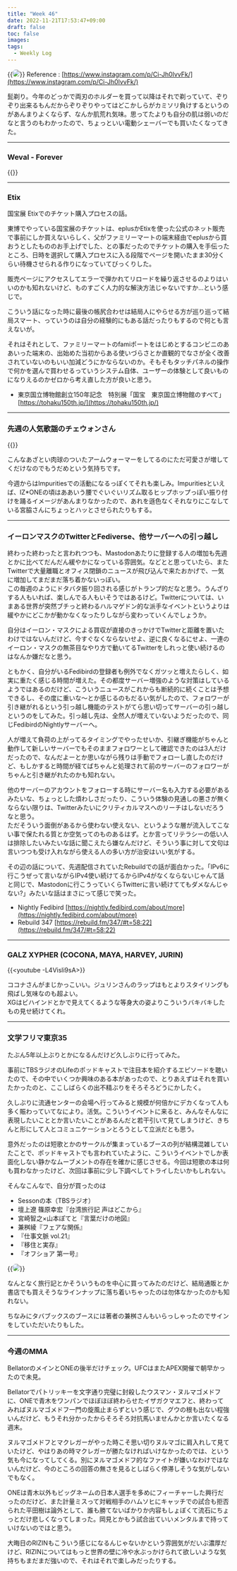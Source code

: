 ```yaml
---
title: "Week 46"
date: 2022-11-21T17:53:47+09:00
draft: false
toc: false
images:
tags:
  - Weekly Log
---
```


{{<image src="/images/images/221115_color2.webp" position="center" style="border-radius: 6px;">}}
Reference : [https://www.instagram.com/p/Ci-Jh0lvvFk/](https://www.instagram.com/p/Ci-Jh0lvvFk/)

髭剃り。今年のどっかで両刃のホルダーを買って以降はそれで剃っていて、ぞりぞり出来るもんだからぞりぞりやってはどこかしらがカミソリ負けするというのがあんまりよくならず、なんか肌荒れ気味。思ってたよりも自分の肌は弱いのだなと言うのもわかったので、ちょっといい電動シェーバーでも買いたくなってきた。

<!--more-->

---

### Weval - Forever

{{<youtube QHnKSLmuK_s>}}

---

### Etix

国宝展 Etixでのチケット購入プロセスの話。

東博でやっている国宝展のチケットは、eplusかEtixを使った公式のネット販売で事前にしか買えないらしく、父がファミリーマートの端末経由でeplusから買おうとしたもののお手上げでした、との事だったのでチケットの購入を手伝ったところ、日時を選択して購入プロセスに入る段階でページを開いたまま30分くらい待機させられる作りになっていてびっくりした。

販売ページにアクセスしてエラーで弾かれてリロードを繰り返させるのよりはいいのかも知れないけど、ものすごく人力的な解決方法じゃないですか…という感じで。

こういう話になった時に最後の帳尻合わせは結局人にやらせる方が巡り巡って結局スマート、っていうのは自分の経験的にもある話だったりもするので何とも言えないが。

それはそれとして、ファミリーマートのfamiポートをはじめとするコンビニのああいった端末の、出始めた当初からある使いづらさとか直観的でなさが全く改善されていないのもいい加減どうにかならないのか。そもそもタッチパネルの操作で何かを選んで買わせるっていうシステム自体、ユーザーの体験として良いものになりえるのかゼロから考え直した方が良いと思う。

- 東京国立博物館創立150年記念　特別展「国宝　東京国立博物館のすべて」 [https://tohaku150th.jp/](https://tohaku150th.jp/)

---

### 先週の人気歌謡のチェウォンさん

{{<youtube FhG0tK7hQNU>}}

こんなあざとい肉球のついたアームウォーマーをしてるのにただ可愛さが増してくだけなのでもうだめという気持ちです。

今週からはImpuritiesでの活動になるっぽくてそれも楽しみ。Impuritiesといえば、IZ*ONEの頃はああいう腰でぐいぐいリズム取るヒップホップっぽい振り付けを踊るイメージがあんまりなかったので、あれを遜色なくそれなりにこなしている宮脇さんにちょっとハッとさせられたりもする。

---

### イーロンマスクのTwitterとFediverse、他サーバーへの引っ越し

終わった終わったと言われつつも、Mastodonあたりに登録する人の増加も先週とかに比べてだんだん緩やかになっている雰囲気。などとと思っていたら、またTwitterで大量離職とオフィス閉鎖のニュースが飛び込んで来たおかげで、一気に増加してまだまだ落ち着かないっぽい。  
この毎週のようにドタバタ振り回される感じがトランプ的だなと思う。うんざりする人もいれば、楽しんでる人もいそうではあるけど。Twitterについては、いまある世界が突然ブチっと終わるハルマゲドン的な派手なイベントというよりは緩やかにどこかが動かなくなったりしながら変わっていくんでしょうか。

自分はイーロン・マスクによる買収が直接のきっかけでTwitterと距離を置いたわけではないんだけど、今すぐなくならないせよ、逆に良くなるにせよ、一連のイーロン・マスクの無茶目なやり方で動いてるTwitterをしれっと使い続けるのはなんか嫌だなと思う。

ともかく、自分がいるFedibirdの登録者も例外でなくガツッと増えたらしく、如実に重たく感じる時間が増えた。その都度サーバー増強のような対策はしているようではあるのだけど、こういうニュースがこれからも断続的に続くことは予想できるし、その度に重いな～とか感じるのもだるい気がしたので、フォロワーが引き継がれるという引っ越し機能のテストがてら思い切ってサーバーの引っ越しというのをしてみた。引っ越し先は、全然人が増えていないようだったので、同じFedibirdのNightlyサーバーへ。

人が増えて負荷の上がってるタイミングでやったせいか、引継ぎ機能がちゃんと動作して新しいサーバーでもそのままフォロワーとして確認できたのは3人だけだったので、なんだよーとか思いながら残りは手動でフォローし直したのだけど、もしかすると時間が経てばちゃんと処理されて前のサーバーのフォロワーがちゃんと引き継がれたのかも知れない。

他のサーバーのアカウントをフォローする時にサーバー名も入力する必要があるみたいな、ちょっとした煩わしさだったり、こういう体験の見通しの悪さが無くならない限りは、Twitterみたいにクリティカルマスへのリーチはしないだろうなと思う。  
ただそういう面倒があるから使わない使えない、というような層が流入してこない事で保たれる質とか空気ってのものあるはず。とか言ってリテラシーの低い人は排除したいみたいな話に聞こえたら嫌なんだけど、そういう事に対して文句は言いつつも受け入れながら使える人の多い方が治安はいい気がする。

その辺の話について、先週配信されていたRebuildでの話が面白かった。「IPv6に行こうぜって言いながらIPv4使い続けてるからIPv4がなくならないじゃんて話と同じで、Mastodonに行こうっていくらTwitterに言い続けててもダメなんじゃない?」みたいな話はまさにって感じで笑った。

- Nightly Fedibird  [https://nightly.fedibird.com/about/more](https://nightly.fedibird.com/about/more)
- Rebuild 347 [https://rebuild.fm/347/#t=58:22](https://rebuild.fm/347/#t=58:22)

---

### GALZ XYPHER (COCONA, MAYA, HARVEY, JURIN)

{{<youtube -L4Visli9sA>}}

ココナさんがまじかっこいい。ジュリンさんのラップはもとよりスタイリングも飛ばし気味なのも超よい。  
XGはビハインドとかで見えてくるような等身大の姿よりこういうバキバキしたもの見せ続けてくれ。

---

### 文学フリマ東京35

たぶん5年以上ぶりとかになるんだけど久しぶりに行ってみた。

事前にTBSラジオのLifeのポッドキャストで注目本を紹介するエピソードを聴いたので、その中でいくつか興味のある本があったので、とりあえずはそれを買いたかったのと、ここしばらくの出不精ぶりをそろそろどうにかしたく。

久しぶりに流通センターの会場へ行ってみると規模が何倍かにデカくなって人も多く賑わっていてなにより。活気。こういうイベントに来ると、みんなそんなに表現したいこととか言いたいことがあるんだと若干引いて見てしまうけど、きちんと形にして人とコミュニケーションとろうとして立派だとも思う。

意外だったのは短歌とかのサークルが集まっているブースの列が結構混雑していたことで、ポッドキャストでも言われていたように、こういうイベントでしか表面化しない静かなムーブメントの存在を確かに感じさせる。今回は短歌の本は何も買わなかったけど、次回は事前に少し下調べしてトライしたいかもしれない。

そんなこんなで、自分が買ったのは

- Sessonの本（TBSラジオ）
- 壇上遼 篠原幸宏『台湾旅行記 声はどこから』
- 宮崎智之×山本ぽてと『言葉だけの地図』
- 兼桝綾『フェアな関係』
- 『仕事文脈 vol.21』
- 『移住と実存』
- 『オフショア 第一号』

{{<image src="/images/2022/11/20221120_bunfuri.jpg" position="center" style="border-radius: 6px;">}}

なんとなく旅行記とかそういうものを中心に買ってみたのだけど、結局通販とか書店でも買えそうなラインナップに落ち着いちゃったのは勿体なかったのかも知れない。

ちなみにタバブックスのブースには著者の兼桝さんもいらっしゃったのでサインをしていただいたりもした。

---

### 今週のMMA

BellatorのメインとONEの後半だけチェック。UFCはまたAPEX開催で朝早かったので未見。

Bellatorでパトリッキーを文字通り完璧に封殺したウスマン・ヌルマゴメドフに、ONEで青木をワンパンでほぼほぼ終わらせたイザガクマエフと、終わってみればヌルマゴメドフ一門の旋風止まらずという感じで、グウの根も出ない程強いんだけど、もうそれ分かったからそろそろ対抗馬いませんかとか言いたくなる週末。

ヌルマゴメドフとマクレガーがやった時こそ思い切りヌルマゴに肩入れして見ていたけど、やはりあの時マクレガーが勝たなければいけなかったのでは、という気も今になってしてくる。別にヌルマゴメドフ的なファイトが嫌いなわけではないんだけど、今のところの回答の無さを見るとしばらく停滞しそうな気がしないでもなく。

ONEは青木以外もビッグネームの日本人選手を多めにフィーチャーした興行だったのだけど、また計量ミスって対戦相手のハムソヒにキャッチでの試合も拒否られた平田樹は論外として、誰も勝てないばかりか内容もしょぼくて流石にちょっとだけ悲しくなってしまった。岡見とかもう試合出ていいメンタルまで持っていけないのではと思う。

大晦日のRIZINもこういう感じになるんじゃないかという雰囲気がだいぶ濃厚だけど、RIZINについてはもっと世界の壁に冷や水ぶっかけられて欲しいような気持ちもまだまだ強いので、それはそれで楽しみだったりする。